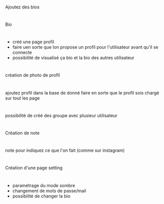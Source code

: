 ###
Ajoutez des bios
###

#
Bio
#
- créé une page profil
- faire uen sorte que lon propose un profil pour l'utilisateur avant qu'il se connecte
- possibilité de visualisé ça bio et la bio des autres utilisateur
#

#
création de photo de profil
#

###
ajoutez profil dans la base de donné
faire en sorte que le profil sois chargé sur tout les page
###


#
possibilité de créé des groupe avec plusieur utilisateur
#

#
Création de note
#
###
note pour indiquez ce que l'on fait (comme sur instagram)
###


#
Création d'une page setting
#
###
- paramétrage du mode sombre 
- changement de mots de passe/mail
- possibilité de changer la bio 
###